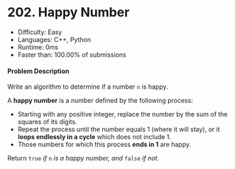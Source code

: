 # 202. Happy Number

- Difficulty: Easy
- Languages: C++, Python
- Runtime: 0ms
- Faster than: 100.00% of submissions

#### Problem Description

Write an algorithm to determine if a number `n` is happy.

A **happy number** is a number defined by the following process:
* Starting with any positive integer, replace the number by the sum of the squares of its digits.
* Repeat the process until the number equals 1 (where it will stay), or it **loops endlessly in a cycle** which does not include 1.
* Those numbers for which this process **ends in 1** are happy.

Return `true` *if* `n` *is a happy number, and* `false` *if not*.